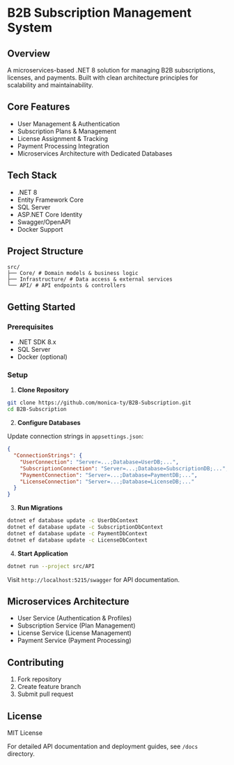 # B2B Subscription Management System

## Overview

A microservices-based .NET 8 solution for managing B2B subscriptions, licenses, and payments. Built with clean architecture principles for scalability and maintainability.

## Core Features

- User Management & Authentication
- Subscription Plans & Management
- License Assignment & Tracking
- Payment Processing Integration
- Microservices Architecture with Dedicated Databases

## Tech Stack

- .NET 8
- Entity Framework Core
- SQL Server
- ASP.NET Core Identity
- Swagger/OpenAPI
- Docker Support

## Project Structure

```
src/
├── Core/ # Domain models & business logic
├── Infrastructure/ # Data access & external services
└── API/ # API endpoints & controllers
```

## Getting Started

### Prerequisites

- .NET SDK 8.x
- SQL Server
- Docker (optional)

### Setup

1. **Clone Repository**

```bash
git clone https://github.com/monica-ty/B2B-Subscription.git
cd B2B-Subscription
```

2. **Configure Databases**

Update connection strings in `appsettings.json`:

```json
{
  "ConnectionStrings": {
    "UserConnection": "Server=...;Database=UserDB;...",
    "SubscriptionConnection": "Server=...;Database=SubscriptionDB;...",
    "PaymentConnection": "Server=...;Database=PaymentDB;...",
    "LicenseConnection": "Server=...;Database=LicenseDB;..."
  }
}
```

3. **Run Migrations**

```bash
dotnet ef database update -c UserDbContext
dotnet ef database update -c SubscriptionDbContext
dotnet ef database update -c PaymentDbContext
dotnet ef database update -c LicenseDbContext
```

4. **Start Application**

```bash
dotnet run --project src/API
```

Visit `http://localhost:5215/swagger` for API documentation.

## Microservices Architecture

- User Service (Authentication & Profiles)
- Subscription Service (Plan Management)
- License Service (License Management)
- Payment Service (Payment Processing)

## Contributing

1. Fork repository
2. Create feature branch
3. Submit pull request

## License

MIT License

For detailed API documentation and deployment guides, see `/docs` directory.
